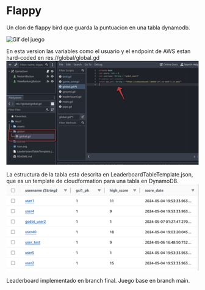 # Flappy 
Un clon de flappy bird que guarda la puntuacion en una tabla dynamodb.

![Gif del juego](https://media.giphy.com/media/v1.Y2lkPTc5MGI3NjExOWZjamUyMzhjMDF1a2tpZzg4cmtoZHBwYWUydXh4YXU1MzV4M2wxayZlcD12MV9pbnRlcm5hbF9naWZfYnlfaWQmY3Q9Zw/pIGh4maJKDHArDQTwx/giphy.gif)

En esta version las variables como el usuario y el endpoint de AWS estan hard-coded en res://global/global.gd
![SS de global.gd](globalsSS.png)

La estructura de la tabla esta descrita en LeaderboardTableTemplate.json, que es un template de cloudformation para una tabla en DynamoDB.
![SS de Tabla](tableSS.png)

Leaderboard implementado en branch final.
Juego base en branch main.
